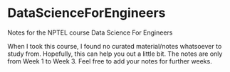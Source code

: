 # DataScienceForEngineers
Notes for the NPTEL course Data Science For Engineers

When I took this course, I found no curated material/notes whatsoever to study from. Hopefully, this can help you out a little bit.
The notes are only from Week 1 to Week 3. Feel free to add your notes for further weeks.
